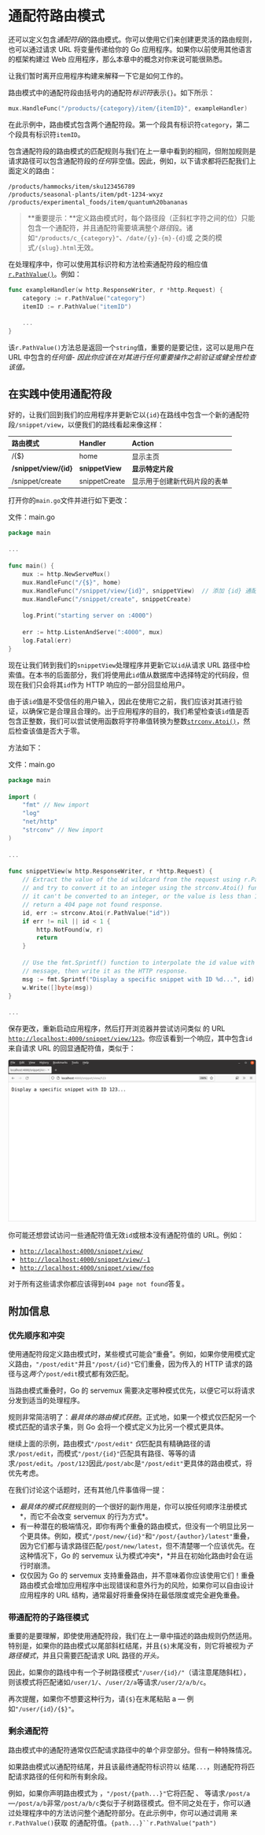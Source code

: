 # 通配符路由模式

还可以定义包含*通配符段*的路由模式。你可以使用它们来创建更灵活的路由规则，也可以通过请求 URL 将变量传递给你的 Go 应用程序。如果你以前使用其他语言的框架构建过 Web 应用程序，那么本章中的概念对你来说可能很熟悉。

让我们暂时离开应用程序构建来解释一下它是如何工作的。

路由模式中的通配符段由括号内的通配符*标识符*表示`{}`。如下所示：

```go
mux.HandleFunc("/products/{category}/item/{itemID}", exampleHandler)
```

在此示例中，路由模式包含两个通配符段。第一个段具有标识符`category`，第二个段具有标识符`itemID`。

包含通配符段的路由模式的匹配规则与我们在上一章中看到的相同，但附加规则是请求路径可以包含通配符段的*任何*非空值。因此，例如，以下请求都将匹配我们上面定义的路由：

```
/products/hammocks/item/sku123456789
/products/seasonal-plants/item/pdt-1234-wxyz
/products/experimental_foods/item/quantum%20bananas
```

> **重要提示：**定义路由模式时，每个路径段（正斜杠字符之间的位）只能包含一个通配符，并且通配符需要填满整个*路径*段。诸如`"/products/c_{category}"`、`/date/{y}-{m}-{d}`或 之类的模式`/{slug}.html`无效。

在处理程序中，你可以使用其标识符和方法检索通配符段的相应值[`r.PathValue()`](https://pkg.go.dev/net/http#Request.PathValue)。例如：

```go
func exampleHandler(w http.ResponseWriter, r *http.Request) {
    category := r.PathValue("category")
    itemID := r.PathValue("itemID")

    ...
}
```

该`r.PathValue()`方法总是返回一个`string`值，重要的是要记住，这可以是用户在 URL 中包含的*任何值- 因此你应该在对其进行任何重要操作之前验证或健全性检查该值。*

## 在实践中使用通配符段

好的，让我们回到我们的应用程序并更新它以`{id}`在路线中包含一个新的通配符段`/snippet/view`，以便我们的路线看起来像这样：

| **路由模式**           | Handler         | Action                       |
| :--------------------- | :-------------- | :--------------------------- |
| /{$}                   | home            | 显示主页                     |
| **/snippet/view/{id}** | **snippetView** | **显示特定片段**             |
| /snippet/create        | snippetCreate   | 显示用于创建新代码片段的表单 |

打开你的`main.go`文件并进行如下更改：

文件：main.go

```go
package main

...

func main() {
    mux := http.NewServeMux()
    mux.HandleFunc("/{$}", home)
    mux.HandleFunc("/snippet/view/{id}", snippetView)  // 添加 {id} 通配符段
    mux.HandleFunc("/snippet/create", snippetCreate)

    log.Print("starting server on :4000")

    err := http.ListenAndServe(":4000", mux)
    log.Fatal(err)
}
```

现在让我们转到我们的`snippetView`处理程序并更新它以`id`从请求 URL 路径中检索值。在本书的后面部分，我们将使用此`id`值从数据库中选择特定的代码段，但现在我们只会将其`id`作为 HTTP 响应的一部分回显给用户。

由于该`id`值是不受信任的用户输入，因此在使用它之前，我们应该对其进行验证，以确保它是合理且合理的。出于应用程序的目的，我们希望检查该`id`值是否包含正整数，我们可以尝试使用函数将字符串值转换为整数[`strconv.Atoi()`](https://pkg.go.dev/strconv/#Atoi)，然后检查该值是否大于零。

方法如下：

文件：main.go

```go
package main

import (
    "fmt" // New import
    "log"
    "net/http"
    "strconv" // New import
)

...

func snippetView(w http.ResponseWriter, r *http.Request) {
    // Extract the value of the id wildcard from the request using r.PathValue()
    // and try to convert it to an integer using the strconv.Atoi() function. If
    // it can't be converted to an integer, or the value is less than 1, we
    // return a 404 page not found response.
    id, err := strconv.Atoi(r.PathValue("id"))
    if err != nil || id < 1 {
        http.NotFound(w, r)
        return
    }

    // Use the fmt.Sprintf() function to interpolate the id value with a
    // message, then write it as the HTTP response.
    msg := fmt.Sprintf("Display a specific snippet with ID %d...", id)
    w.Write([]byte(msg))
}

...
```

保存更改，重新启动应用程序，然后打开浏览器并尝试访问类似 的 URL [`http://localhost:4000/snippet/view/123`](http://localhost:4000/snippet/view/123)。你应该看到一个响应，其中包含`id`来自请求 URL 的回显通配符值，类似于：

![](./images/2/02.04-01.png)

你可能还想尝试访问一些通配符值无效`id`或根本没有通配符值的 URL。例如：

- [`http://localhost:4000/snippet/view/`](http://localhost:4000/snippet/view/)
- [`http://localhost:4000/snippet/view/-1`](http://localhost:4000/snippet/view/-1)
- [`http://localhost:4000/snippet/view/foo`](http://localhost:4000/snippet/view/foo)

对于所有这些请求你都应该得到`404 page not found`答复。

## 附加信息

### 优先顺序和冲突

使用通配符段定义路由模式时，某些模式可能会“重叠”。例如，如果你使用模式定义路由，`"/post/edit"`并且`"/post/{id}"`它们重叠，因为传入的 HTTP 请求的路径与这*两个*`/post/edit`模式都有效匹配。

当路由模式重叠时，Go 的 servemux 需要决定哪种模式优先，以便它可以将请求分发到适当的处理程序。

规则非常简洁明了：*最具体的路由模式获胜*。正式地，如果一个模式仅匹配另一个模式匹配的请求子集，则 Go 会将一个模式定义为比另一个模式更具体。

继续上面的示例，路由模式`"/post/edit"` *仅*匹配具有精确路径的请求`/post/edit`，而模式`"/post/{id}"`匹配具有路径、等等的请求`/post/edit`。`/post/123`因此`/post/abc`是`"/post/edit"`更具体的路由模式，将优先考虑。

在我们讨论这个话题时，还有其他几件事值得一提：

- *最具体的模式获胜*规则的一个很好的副作用是，你可以按任何顺序注册模式*，而它不会改变 servemux 的行为方式*。
- 有一种潜在的极端情况，即你有两个重叠的路由模式，但没有一个明显比另一个更具体。例如，模式`"/post/new/{id}"`和`"/post/{author}/latest"`重叠，因为它们都与请求路径匹配`/post/new/latest`，但不清楚哪一个应该优先。在这种情况下，Go 的 servemux 认为模式冲突*，*并且在初始化路由时会在运行时崩溃。
- 仅仅因为 Go 的 servemux 支持重叠路由，并不意味着你应该使用它们！重叠路由模式会增加应用程序中出现错误和意外行为的风险，如果你可以自由设计应用程序的 URL 结构，通常最好将重叠保持在最低限度或完全避免重叠。

### 带通配符的子路径模式

重要的是要理解，即使使用通配符段，我们在上一章中描述的路由规则仍然适用。特别是，如果你的路由模式以尾部斜杠结尾，并且`{$}`末尾没有，则它将被视为*子路径模式*，并且只需要匹配请求 URL 路径的*开头。*

因此，如果你的路线中有一个子树路径模式`"/user/{id}/"`（请注意尾随斜杠），则该模式将匹配诸如`/user/1/`、`/user/2/a`等请求`/user/2/a/b/c`。

再次提醒，如果你不想要这种行为，请`{$}`在末尾粘贴 a — 例如`"/user/{id}/{$}"`。

### 剩余通配符

路由模式中的通配符通常仅匹配请求路径中的单个非空部分。但有一种特殊情况。

如果路由模式以通配符结尾，并且该最终通配符标识符以 结尾`...`，则通配符将匹配请求路径的任何和所有剩余段。

例如，如果你声明路由模式为 ，`"/post/{path...}"`它将匹配 、 等请求`/post/a`—`/post/a/b`非常`/post/a/b/c`类似于子树路径模式。但不同之处在于，你可以通过处理程序中的方法访问整个通配符部分。在此示例中，你可以通过调用 来`r.PathValue()`获取 的通配符值。`{path...}``r.PathValue("path")`

